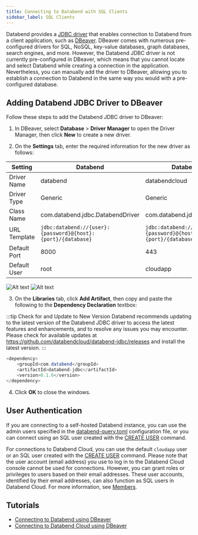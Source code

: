 ```yaml
---
title: Connecting to Databend with SQL Clients
sidebar_label: SQL Clients
---
```


Databend provides a [JDBC driver](https://github.com/databendcloud/databend-jdbc) that enables connection to Databend from a client application, such as [DBeaver](https://dbeaver.com/). DBeaver comes with numerous pre-configured drivers for SQL, NoSQL, key-value databases, graph databases, search engines, and more. However, the Databend JDBC driver is not currently pre-configured in DBeaver, which means that you cannot locate and select Databend while creating a connection in the application. Nevertheless, you can manually add the driver to DBeaver, allowing you to establish a connection to Databend in the same way you would with a pre-configured database.

## Adding Databend JDBC Driver to DBeaver

Follow these steps to add the Databend JDBC driver to DBeaver:

1. In DBeaver, select **Database** > **Driver Manager** to open the Driver Manager, then click **New** to create a new driver.

2. On the **Settings** tab, enter the required information for the new driver as follows:

| Setting      | Databend                                                     | Databend Cloud                                               |
| ------------ | ------------------------------------------------------------ | ------------------------------------------------------------ |
| Driver Name  | databend                                                     | databendcloud                                                |
| Driver Type  | Generic                                                      | Generic                                                      |
| Class Name   | com.databend.jdbc.DatabendDriver                             | com.databend.jdbc.DatabendDriver                             |
| URL Template | `jdbc:databend://{user}:{password}@{host}:{port}/{database}` | `jdbc:databend://{user}:{password}@{host}:{port}/{database}` |
| Default Port | 8000                                                         | 443                                                          |
| Default User | root                                                         | cloudapp                                                     |

![Alt text](/img/integration/jdbc-new-driver.png)
![Alt text](@site/static/img/documents/develop/jdbc-new-driver.png)

3. On the **Libraries** tab, click **Add Artifact**, then copy and paste the following to the **Dependency Declaration** textbox:

:::tip Check for and Update to New Version
Databend recommends updating to the latest version of the Databend JDBC driver to access the latest features and enhancements, and to resolve any issues you may encounter. Please check for available updates at ​https://github.com/databendcloud/databend-jdbc/releases and install the latest version.
:::

```java
<dependency>
    <groupId>com.databend</groupId>
    <artifactId>databend-jdbc</artifactId>
    <version>0.1.6</version>
</dependency>
```

4. Click **OK** to close the windows.

## User Authentication

If you are connecting to a self-hosted Databend instance, you can use the admin users specified in the [databend-query.toml](https://github.com/datafuselabs/databend/blob/main/scripts/distribution/configs/databend-query.toml) configuration file, or you can connect using an SQL user created with the [CREATE USER](/sql/sql-commands/ddl/user/user-create-user) command. 

For connections to Databend Cloud, you can use the default `cloudapp` user or an SQL user created with the [CREATE USER](/sql/sql-commands/ddl/user/user-create-user) command. Please note that the user account (email address) you use to log in to the Databend Cloud console cannot be used for connections. However, you can grant roles or privileges to users based on their email addresses. These user accounts, identified by their email addresses, can also function as SQL users in Databend Cloud. For more information, see [Members](/guides/cloud/manage/members).

## Tutorials

- [Connecting to Databend using DBeaver](/tutorials/connect/connect-to-databend-dbeaver)
- [Connecting to Databend Cloud using DBeaver](/tutorials/connect/connect-to-databendcloud-dbeaver)
